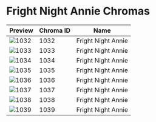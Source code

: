 # Fright Night Annie Chromas



| Preview | Chroma ID | Name |
|---------|-----------|------|
| ![1032](https://raw.communitydragon.org/latest/plugins/rcp-be-lol-game-data/global/default/v1/champion-chroma-images/1/1032.png) | 1032 | Fright Night Annie |
| ![1033](https://raw.communitydragon.org/latest/plugins/rcp-be-lol-game-data/global/default/v1/champion-chroma-images/1/1033.png) | 1033 | Fright Night Annie |
| ![1034](https://raw.communitydragon.org/latest/plugins/rcp-be-lol-game-data/global/default/v1/champion-chroma-images/1/1034.png) | 1034 | Fright Night Annie |
| ![1035](https://raw.communitydragon.org/latest/plugins/rcp-be-lol-game-data/global/default/v1/champion-chroma-images/1/1035.png) | 1035 | Fright Night Annie |
| ![1036](https://raw.communitydragon.org/latest/plugins/rcp-be-lol-game-data/global/default/v1/champion-chroma-images/1/1036.png) | 1036 | Fright Night Annie |
| ![1037](https://raw.communitydragon.org/latest/plugins/rcp-be-lol-game-data/global/default/v1/champion-chroma-images/1/1037.png) | 1037 | Fright Night Annie |
| ![1038](https://raw.communitydragon.org/latest/plugins/rcp-be-lol-game-data/global/default/v1/champion-chroma-images/1/1038.png) | 1038 | Fright Night Annie |
| ![1039](https://raw.communitydragon.org/latest/plugins/rcp-be-lol-game-data/global/default/v1/champion-chroma-images/1/1039.png) | 1039 | Fright Night Annie |